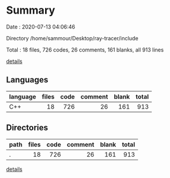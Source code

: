 # Summary

Date : 2020-07-13 04:06:46

Directory /home/sammour/Desktop/ray-tracer/include

Total : 18 files,  726 codes, 26 comments, 161 blanks, all 913 lines

[details](details.md)

## Languages
| language | files | code | comment | blank | total |
| :--- | ---: | ---: | ---: | ---: | ---: |
| C++ | 18 | 726 | 26 | 161 | 913 |

## Directories
| path | files | code | comment | blank | total |
| :--- | ---: | ---: | ---: | ---: | ---: |
| . | 18 | 726 | 26 | 161 | 913 |

[details](details.md)